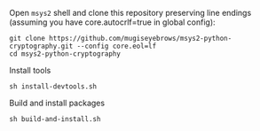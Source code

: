 Open `msys2` shell and clone this repository preserving line endings (assuming you have core.autocrlf=true in global config):

```
git clone https://github.com/mugiseyebrows/msys2-python-cryptography.git --config core.eol=lf
cd msys2-python-cryptography
```

Install tools 

```
sh install-devtools.sh
```

Build and install packages

```
sh build-and-install.sh
```